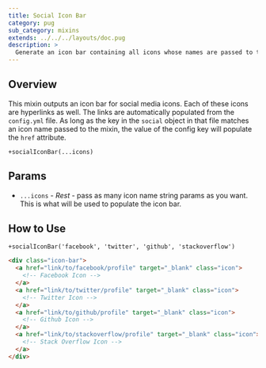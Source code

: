 ```yaml
---
title: Social Icon Bar
category: pug
sub_category: mixins
extends: ../../../layouts/doc.pug
description: >
  Generate an icon bar containing all icons whose names are passed to the mixin.
---
```


## Overview

This mixin outputs an icon bar for social media icons. Each of these icons are
hyperlinks as well. The links are automatically populated from the `config.yml` file.
As long as the key in the `social` object in that file matches an icon name passed to
the mixin, the value of the config key will populate the `href` attribute.

```pug
+socialIconBar(...icons)
```

## Params

- `...icons` - *Rest* - pass as many icon name string params as you want. This is what will be used to populate the icon bar.

## How to Use

```pug
+socialIconBar('facebook', 'twitter', 'github', 'stackoverflow')
```

```html
<div class="icon-bar">
  <a href="link/to/facebook/profile" target="_blank" class="icon">
    <!-- Facebook Icon -->
  </a>
  <a href="link/to/twitter/profile" target="_blank" class="icon">
    <!-- Twitter Icon -->
  </a>
  <a href="link/to/github/profile" target="_blank" class="icon">
    <!-- Github Icon -->
  </a>
  <a href="link/to/stackoverflow/profile" target="_blank" class="icon">
    <!-- Stack Overflow Icon -->
  </a>
</div>
```
